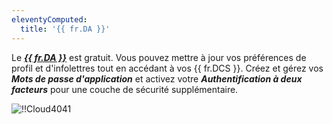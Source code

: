 ```yaml
---
eleventyComputed:
  title: '{{ fr.DA }}'
---
```

Le [***{{ fr.DA }}***](https://portal.devolutions.com/) est gratuit. Vous pouvez mettre à jour vos préférences de profil et d'infolettres tout en accédant à vos {{ fr.DCS }}. Créez et gérez vos ***Mots de passe d'application*** et activez votre ***Authentification à deux facteurs*** pour une couche de sécurité supplémentaire.

![!!Cloud4041](https://webdevolutions.azureedge.net/docs/fr/cloud/Cloud4041.png)

